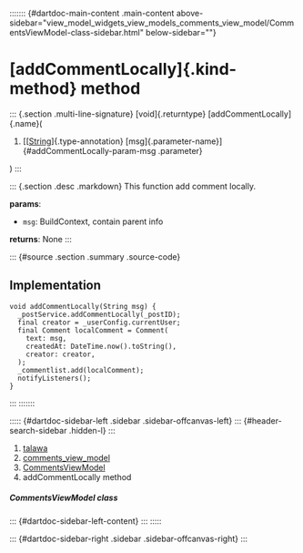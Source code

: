 ::::::: {#dartdoc-main-content .main-content above-sidebar="view_model_widgets_view_models_comments_view_model/CommentsViewModel-class-sidebar.html" below-sidebar=""}
<div>

# [addCommentLocally]{.kind-method} method

</div>

::: {.section .multi-line-signature}
[void]{.returntype} [addCommentLocally]{.name}(

1.  [[[String](https://api.flutter.dev/flutter/dart-core/String-class.html)]{.type-annotation}
    [msg]{.parameter-name}]{#addCommentLocally-param-msg .parameter}

)
:::

::: {.section .desc .markdown}
This function add comment locally.

**params**:

-   `msg`: BuildContext, contain parent info

**returns**: None
:::

::: {#source .section .summary .source-code}
## Implementation

``` language-dart
void addCommentLocally(String msg) {
  _postService.addCommentLocally(_postID);
  final creator = _userConfig.currentUser;
  final Comment localComment = Comment(
    text: msg,
    createdAt: DateTime.now().toString(),
    creator: creator,
  );
  _commentlist.add(localComment);
  notifyListeners();
}
```
:::
:::::::

::::: {#dartdoc-sidebar-left .sidebar .sidebar-offcanvas-left}
::: {#header-search-sidebar .hidden-l}
:::

1.  [talawa](../../index.html)
2.  [comments_view_model](../../view_model_widgets_view_models_comments_view_model/)
3.  [CommentsViewModel](../../view_model_widgets_view_models_comments_view_model/CommentsViewModel-class.html)
4.  addCommentLocally method

##### CommentsViewModel class

::: {#dartdoc-sidebar-left-content}
:::
:::::

::: {#dartdoc-sidebar-right .sidebar .sidebar-offcanvas-right}
:::
